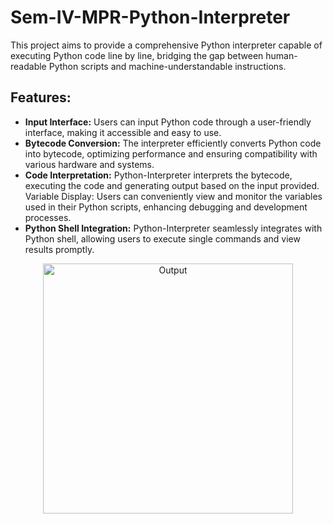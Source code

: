 # Sem-IV-MPR-Python-Interpreter
This project aims to provide a comprehensive Python interpreter capable of executing Python code line by line, bridging the gap between human-readable Python scripts and machine-understandable instructions.

## Features:

- **Input Interface:** Users can input Python code through a user-friendly interface, making it accessible and easy to use.
- **Bytecode Conversion:** The interpreter efficiently converts Python code into bytecode, optimizing performance and ensuring compatibility with various hardware and systems.
- **Code Interpretation:** Python-Interpreter interprets the bytecode, executing the code and generating output based on the input provided.
Variable Display: Users can conveniently view and monitor the variables used in their Python scripts, enhancing debugging and development processes.
- **Python Shell Integration:** Python-Interpreter seamlessly integrates with Python shell, allowing users to execute single commands and view results promptly.

<p align="center">
  <img src="https://github.com/gauravipatankar/Sem-IV-MPR-Python-Interpreter/assets/92073252/cbb4c606-967d-40eb-b82e-08a2e045b12c" alt="Output" width="400px">
</p>

